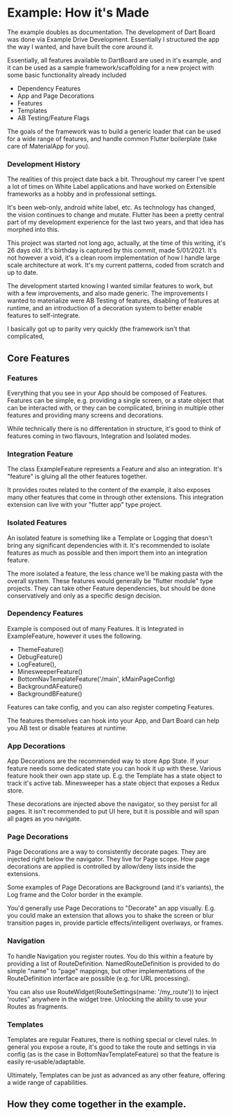 # Example: How it's Made  

The example doubles as documentation. The development of Dart Board was done via 
Example Drive Development. Essentially I structured the app the way I wanted, and have built the core around it.

Essentially, all features available to DartBoard are used in it's example, and it can be used as a sample framework/scaffolding for a new project with some basic functionality already included

 - Dependency Features
 - App and Page Decorations
 - Features
 - Templates
 - AB Testing/Feature Flags

The goals of the framework was to build a generic loader that can be used for a wide range of features, and handle common Flutter boilerplate (take care of MaterialApp for you).  

### Development History
The realities of this project date back a bit. Throughout my career I've spent a lot of times on White Label applications and have worked on Extensible frameworks as a hobby and in professional settings.

It's been web-only, android white label, etc. As technology has changed, the vision continues to change and mutate. Flutter has been a pretty central part of my development experience for the last two years, and that idea has morphed into this.

This project was started not long ago, actually, at the time of this writing, it's 26 days old. It's birthday is captured by this commit, made 5/01/2021. It's not however a void, it's a clean room implementation of how I handle large scale architecture at work. It's my current patterns, coded from scratch and up to date.

The development started knowing I wanted similar features to work, but with a few improvements, and also made generic. The improvements I wanted to materialize were AB Testing of features, disabling of features at runtime, and an introduction of a decoration system to better enable features to self-integrate.

I basically got up to parity very quickly (the framework isn't that complicated, 


## Core Features

### Features

Everything that you see in your App should be composed of Features. Features can be simple, e.g. providing a single screen, or a state object that can be interacted with, or they can be complicated, brining in multiple other features and providing many screens and decorations.

While technically there is no differentation in structure, it's good to think of features coming in two flavours, Integration and Isolated modes.

### Integration Feature
The class ExampleFeature represents a Feature and also an integration. It's "feature" is gluing all the other features together.

It provides routes related to the content of the example, it also exposes many other features that come in through other extensions.  This integration extension can live with your "flutter app" type project.

### Isolated Features
An isolated feature is something like a Template or Logging that doesn't bring any significant dependencies with it. It's recommended to isolate features as much as possible and then import them into an integration feature.

The more isolated a feature, the less chance we'll be making pasta with the overall system. These features would generally be "flutter module" type projects. They can take other Feature dependencies, but should be done conservatively and only as a specific design decision. 

### Dependency Features
  Example is composed out of many Features. It is Integrated in ExampleFeature, however it uses the following.
  
- ThemeFeature()
- DebugFeature()
- LogFeature(),
- MinesweeperFeature()
- BottomNavTemplateFeature('/main', kMainPageConfig)
- BackgroundAFeature()
- BackgroundBFeature()
  
Features can take config, and you can also register competing Features.

The features themselves can hook into your App, and Dart Board can help you AB test or disable features at runtime. 

### App Decorations
App Decorations are the recommended way to store App State. If your feature needs some dedicated state you can hook it up with these. Various feature hook their own app state up. E.g. the Template has a state object to track it's active tab. Minesweeper has a state object that exposes a Redux store.

These decorations are injected above the navigator, so they persist for all pages. It isn't recommended to put UI here, but it is possible and will span all pages as you navigate.

### Page Decorations
Page Decorations are a way to consistently decorate pages. They are injected right below the navigator. They live for Page scope. How page decorations are applied is controlled by allow/deny lists inside the extensions. 

Some examples of Page Decorations are Background (and it's variants), the Log frame and the Color border in the example.

You'd generally use Page Decorations to "Decorate" an app visually. E.g. you could make an extension that allows you to shake the screen or blur transition pages in, provide particle effects/intelligent overlways, or frames.

### Navigation
To handle Navigation you register routes. You do this within a feature by providing a list of RouteDefinition. NamedRouteDefinition is provided to do simple "name" to "page" mappings, but other implementations of the RouteDefinition interface are possible (e.g. for URL processing).

You can also use RouteWidget(RouteSettings(name: '/my_route')) to inject 'routes" anywhere in the widget tree. Unlocking the ability to use your Routes as fragments.

### Templates

Templates are regular Features, there is nothing special or clevel rules. In general you expose a route, it's good to take the route and settings in via config (as is the case in BottomNavTemplateFeature) so that the feature is easily re-usable/adaptable.

Ultimately, Templates can be just as advanced as any other feature, offering a wide range of capabilities.


## How they come together in the example.


